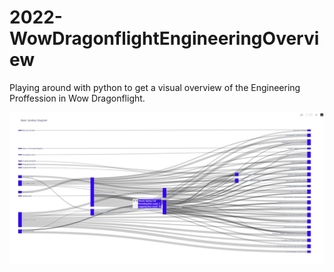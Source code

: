 # 2022-WowDragonflightEngineeringOverview
Playing around with python to get a visual overview of the Engineering Proffession in Wow Dragonflight.

![](img/WowDragonflightEngineeringVisual.PNG)
